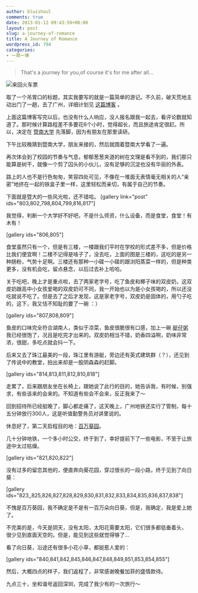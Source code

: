 ```yaml
---
author: bluishoul
comments: true
date: 2013-01-12 09:43:59+00:00
layout: post
slug: a-journey-of-romance
title: A Journey of Romance
wordpress_id: 794
categories:
- 一周一博
---
```


> That's a journey for you,of course it's for me after all...


![来回火车票](http://w112986.s72.chinaccnet.cn/wp-content/uploads/2013/01/IMG_0522.jpg)

取了一个吊胃口的标题，其实我要写的就是一篇简单的游记。不久前，破天荒地主动出门了一趟，去了广州，详细计划见 [这篇博客](http://w112986.s72.chinaccnet.cn/one-blog-a-week/experiment-of-mind-mapping-go-sunflowers-field/) 。

上面这篇博客写完以后，也没有什么人响应，没人报名跟我一起去，看评论数就知道了。那时候计算路程差不多要花6个小时，觉得超长，而且旅途肯定很赶。所以，决定在 [暨南大学](http://www.baidu.com/link?url=oiFKGJqjJ4zBBpC8yDF8xDh8vibi06Z9Sm1HhEoSNxu) 先落脚，因为有朋友在那里读研。

下午比较晚猜到暨南大学，朋友来接的，然后就围着暨南大学看了一遍。

再次体会到了校园的节奏与气息，郁郁葱葱夹道的树在文理是看不到的，我们那只能算是树干，就像一个剪了囚头的小伙儿，没有足够的沉淀也没有华丽的外表。

路上的人也不是行色匆匆，笑容四处可见，不像在一堆面无表情毫无相关的人“亲密”地挤在一起的铁盒子里一样，这里轻松而亲切，有属于自己的节奏。

下面就是暨大的一些风光啦，还不错哈。
[gallery link="post" ids="803,802,798,804,799,816,817"]

我觉得，判断一个大学好不好吧，不是什么师资，什么设备，而是食堂，食堂！有木有！

[gallery ids="806,805"]

食堂虽然只有一个，但是有三楼，一楼跟我们平时在学校的形式差不多，但是价格比我们便宜啊！二楼不记得是啥子了，没去吃，上面的图是三楼的，这吃的是另一种肠粉，气势十足啊。三楼还有那种一小碟一小碟的跟浏阳蒸菜一样的，但是种类更多，没有机会吃，留点悬念，以后过去补上哈哈。

关于吃吧，晚上才是重点啦，去了两家老字号，吃了鱼皮和椰子味的双皮奶，这双皮奶跟高中小女孩爱喝的双皮奶可不同，我一开始也以为是小女孩喝的，所以还没吃就说不吃了。但是去了之后才发现，这是家老字号，双皮奶是固体的，用勺子吃的，这下，我又恬不知耻的要了一碗 ：）

[gallery ids="807,808,809"]

鱼皮的口味完全符合湖南人，类似于凉菜，鱼皮很脆很有口感，加上一碗 [艇仔粥 ](http://www.baidu.com/link?url=mW1ZGJqjJ4zBBpC8yDF8xDhiqDSn1JZjFWsHhEoSNd85PkV8Xilwq15aRG8x-m3)我已经很饱了，况且是吃完才出来的。双皮奶相当不错，奶香四溢啊，奶味非常浓，很甜，多吃点就会抖一下。

后来又去了珠江最美的一段，珠江里有游艇，旁边还有英式建筑群（？），还见到了传说中的教堂，拍出来却是一股阴森森的赶脚。

[gallery ids="814,813,811,812,810,818"]

走累了，后来跟朋友坐在长椅上，跟她说了此行的目的，她告诉我，有时候，别强求，有些该来的会来的。不知道有些会不会来，反正我来了～

回到招待所已经挺晚了，脚心都走痛了，这天晚上，广州地铁还实行了管制，每十五分钟放行300人，这是听值勤警务员对讲里说的。

休息好了，第二天启程目的地：[百万葵园](http://j.map.baidu.com/H-rfh)。

几十分钟地铁，一个多小时公交，终于到了，幸好提前下了一些电影，不至于让旅途中太过枯燥。

[gallery ids="821,820,822"]

没有过多的留恋其他的，便直奔向葵花园，穿过很长的一段小路，终于见到了向日葵：



[gallery ids="823,,825,826,827,828,829,830,831,832,833,834,835,836,837,838"]

不愧是百万葵园，我不确定是不是有一百万朵向日葵，但是，我确定，我是爱上她了。

不完美的是，今天是阴天，没有太阳，太阳花需要太阳，它们很多都低垂着头， 很少见到直面天空的。但是，能见到这些就觉得够了...

看了向日葵，沿途还有很多小花小草，都挺惹人爱的：

[gallery ids="840,841,842,845,846,847,848,849,851,853,854,855"]

然后，大概四点的样子，我们返程了，非常感谢晚餐加菲的盛情款待。

九点三十，坐和谐号返回深圳，完成了我少有的一次旅行～
